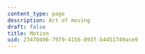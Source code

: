 ```yaml
---
content_type: page
description: Art of moving
draft: false
title: Motion
uid: 23470496-7979-4156-893f-b4451749ace9
---
```

